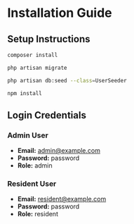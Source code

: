 # Installation Guide

## Setup Instructions

```bash
composer install
```

```bash
php artisan migrate
```

```bash
php artisan db:seed --class=UserSeeder
```

```bash
npm install
```

## Login Credentials

### Admin User
- **Email:** admin@example.com
- **Password:** password
- **Role:** admin

### Resident User
- **Email:** resident@example.com
- **Password:** password
- **Role:** resident
